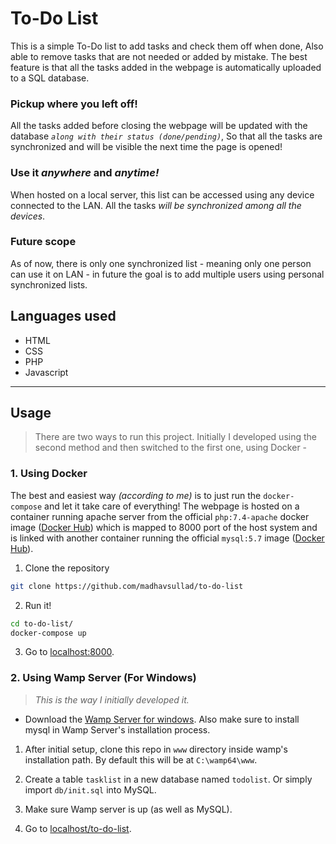 # To-Do List

This is a simple To-Do list to add tasks and check them off when done, Also able to remove tasks that are not needed or added by mistake. The best feature is that all the tasks added in the webpage is automatically uploaded to a SQL database.

### Pickup where you left off!
All the tasks added before closing the webpage will be updated with the database *`along with their status (done/pending)`*, So that all the tasks are synchronized and will be visible the next time the page is opened!

### Use it *anywhere* and *anytime!*
When hosted on a local server, this list can be accessed using any device connected to the LAN. All the tasks *will be synchronized among all the devices*.

### Future scope
As of now, there is only one synchronized list - meaning only one person can use it on LAN - in future the goal is to add multiple users using personal synchronized lists.

## Languages used

- HTML
- CSS
- PHP
- Javascript
---

## Usage

> There are two ways to run this project. Initially I developed using the second method and then switched to the first one, using Docker - 

### 1. Using Docker

   The best and easiest way *(according to me)* is to just run the `docker-compose` and let it take care of everything! The webpage is hosted on a container running apache server from the official `php:7.4-apache` docker image ([Docker Hub](https://hub.docker.com/_/php)) which is mapped to 8000 port of the host system and is linked with another container running the official `mysql:5.7` image ([Docker Hub](https://hub.docker.com/_/mysql)).
   
   1. Clone the repository
   ```bash
   git clone https://github.com/madhavsullad/to-do-list
   ```
   
   2. Run it!
   ```bash
   cd to-do-list/
   docker-compose up
   ```
   
   3. Go to [localhost:8000](localhost:8000).

### 2. Using Wamp Server (For Windows)

   > *This is the way I initially developed it.*

   - Download the [Wamp Server for windows](https://sourceforge.net/projects/wampserver/). Also make sure to install mysql in Wamp Server's installation process.

   1. After initial setup, clone this repo in `www` directory inside wamp's installation path. By default this will be at `C:\wamp64\www`.

   2. Create a table `tasklist` in a new database named `todolist`. Or simply import `db/init.sql` into MySQL.

   3. Make sure Wamp server is up (as well as MySQL).
   
   4. Go to [localhost/to-do-list](localhost/to-do-list).